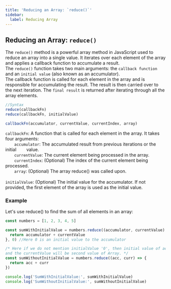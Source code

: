 ```yaml
---
title: 'Reducing an Array: `reduce()`'
sidebar:
  label: Reducing Array
---
```


## Reducing an Array: `reduce()`

The `reduce()` method is a powerful array method in JavaScript used to reduce an array into a single value. It iterates over each element of the array and applies a callback function to accumulate a result. <br/>The `reduce()` function takes two main arguments: the `callback function` and an `initial value` (also known as an accumulator). <br/>The callback function is called for each element in the array and is responsible for accumulating the result. The result is then carried over to the next iteration. The `final result` is returned after iterating through all the array elements.

```js
//Syntax
reduce(callbackFn)
reduce(callbackFn, initialValue)

callbackFn(accumulator, currentValue, currentIndex, array)
```

`callbackFn`: A function that is called for each element in the array. It takes four arguments:<br/>
  &emsp;&emsp;`accumulator`: The accumulated result from previous iterations or the initial &emsp;&emsp;value.<br/>
  &emsp;&emsp;`currentValue`: The current element being processed in the array.<br/>
  &emsp;&emsp;`currentIndex`: (Optional) The index of the current element being processed.<br/>
  &emsp;&emsp;`array`: (Optional) The array reduce() was called upon.<br/><br/>
`initialValue`: (Optional) The initial value for the accumulator. If not provided, the first element of the array is used as the initial value.

### Example

Let's use reduce() to find the sum of all elements in an array:

```js
const numbers = [1, 2, 3, 4, 5]

const sumWithInitialValue = numbers.reduce((accumulator, currentValue) => {
  return accumulator + currentValue
}, 0) //Here 0 is an initial value to the accumulator

/* Here if we do not mention initialValue '0', then initial value of accumulator will be first array value 
and the currentValue will be second value of Array. */
const sumWithoutInitialValue = numbers.reduce((acc, curr) => {
  return acc + curr
})

console.log('SumWithInitialValue:', sumWithInitialValue)
console.log('SumWithoutInitialValue:', sumWithoutInitialValue)
```
